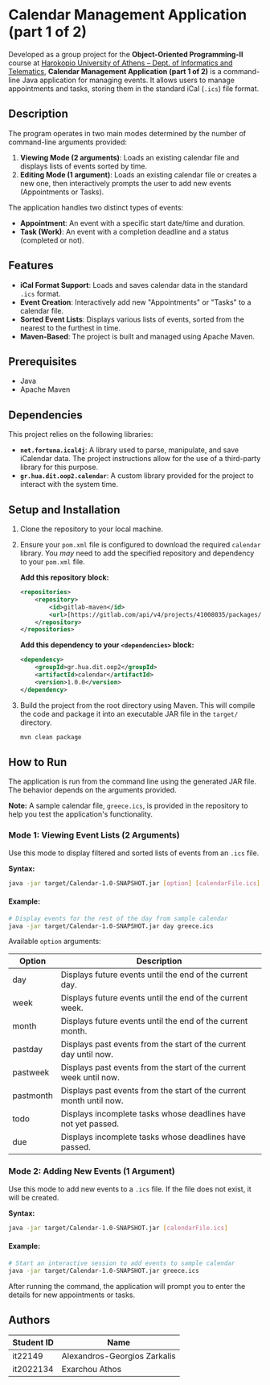 # Calendar Management Application (part 1 of 2)

Developed as a group project for the **Object-Oriented Programming-II** course at [Harokopio University of Athens – Dept. of Informatics and Telematics](https://www.dit.hua.gr), **Calendar Management Application (part 1 of 2)** is a command-line Java application for managing events.
It allows users to manage appointments and tasks, storing them in the standard iCal (`.ics`) file format.

## Description

The program operates in two main modes determined by the number of command-line arguments provided:

1.  **Viewing Mode (2 arguments)**: Loads an existing calendar file and displays lists of events sorted by time.
2.  **Editing Mode (1 argument)**: Loads an existing calendar file or creates a new one, then interactively prompts the user to add new events (Appointments or Tasks).

The application handles two distinct types of events:
* **Appointment**: An event with a specific start date/time and duration.
* **Task (Work)**: An event with a completion deadline and a status (completed or not).

## Features

* **iCal Format Support**: Loads and saves calendar data in the standard `.ics` format.
* **Event Creation**: Interactively add new "Appointments" or "Tasks" to a calendar file.
* **Sorted Event Lists**: Displays various lists of events, sorted from the nearest to the furthest in time.
* **Maven-Based**: The project is built and managed using Apache Maven.

## Prerequisites

* Java
* Apache Maven

## Dependencies

This project relies on the following libraries:

* **`net.fortuna.ical4j`**: A library used to parse, manipulate, and save iCalendar data. The project instructions allow for the use of a third-party library for this purpose.
* **`gr.hua.dit.oop2.calendar`**: A custom library provided for the project to interact with the system time.

## Setup and Installation

1.  Clone the repository to your local machine.
2.  Ensure your `pom.xml` file is configured to download the required `calendar` library. You *may* need to add the specified repository and dependency to your `pom.xml` file.

    **Add this repository block:**
    ```xml
    <repositories>
        <repository>
            <id>gitlab-maven</id>
            <url>[https://gitlab.com/api/v4/projects/41008035/packages/maven](https://gitlab.com/api/v4/projects/41008035/packages/maven)</url>
        </repository>
    </repositories>
    ```

    **Add this dependency to your `<dependencies>` block:**
    ```xml
    <dependency>
        <groupId>gr.hua.dit.oop2</groupId>
        <artifactId>calendar</artifactId>
        <version>1.0.0</version>
    </dependency>
    ```

3.  Build the project from the root directory using Maven. This will compile the code and package it into an executable JAR file in the `target/` directory.
    ```bash
    mvn clean package
    ```

## How to Run

The application is run from the command line using the generated JAR file. The behavior depends on the arguments provided.

**Note:** A sample calendar file, `greece.ics`, is provided in the repository to help you test the application's functionality.

### Mode 1: Viewing Event Lists (2 Arguments)

Use this mode to display filtered and sorted lists of events from an `.ics` file.

**Syntax:**
```bash
java -jar target/Calendar-1.0-SNAPSHOT.jar [option] [calendarFile.ics]
```

#### Example:
```bash
# Display events for the rest of the day from sample calendar
java -jar target/Calendar-1.0-SNAPSHOT.jar day greece.ics
```

Available `option` arguments:

| Option    | Description                                                         |
|-----------|---------------------------------------------------------------------|
| day       | Displays future events until the end of the current day.            |
| week      | Displays future events until the end of the current week.           |
| month     | Displays future events until the end of the current month.          |
| pastday   | Displays past events from the start of the current day until now.   |
| pastweek  | Displays past events from the start of the current week until now.  |
| pastmonth | Displays past events from the start of the current month until now. |
| todo      | Displays incomplete tasks whose deadlines have not yet passed.      |
| due       | Displays incomplete tasks whose deadlines have passed.              |

### Mode 2: Adding New Events (1 Argument)

Use this mode to add new events to a `.ics` file. If the file does not exist, it will be created.

**Syntax:**
```bash
java -jar target/Calendar-1.0-SNAPSHOT.jar [calendarFile.ics]
```

#### Example:
```bash
# Start an interactive session to add events to sample calendar
java -jar target/Calendar-1.0-SNAPSHOT.jar greece.ics
```

After running the command, the application will prompt you to enter the details for new appointments or tasks.

## Authors

| Student ID | Name                         |
|------------|------------------------------|
| it22149    | Alexandros-Georgios Zarkalis |
| it2022134  | Exarchou Athos               |
